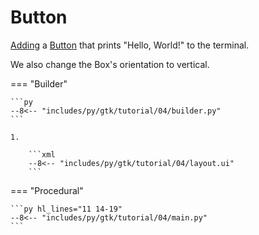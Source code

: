# Button

[Adding](https://github.com/Taiko2k/GTK4PythonTutorial/tree/main?tab=readme-ov-file#add-a-button) a [Button](https://api.pygobject.gnome.org/Gtk-4.0/class-Button.html) that prints "Hello, World!" to the terminal.

We also change the Box's orientation to vertical.

=== "Builder"

    ```py
    --8<-- "includes/py/gtk/tutorial/04/builder.py"
    ```

    1.  

        ```xml
        --8<-- "includes/py/gtk/tutorial/04/layout.ui"
        ```

=== "Procedural"

    ```py hl_lines="11 14-19"
    --8<-- "includes/py/gtk/tutorial/04/main.py"
    ```
